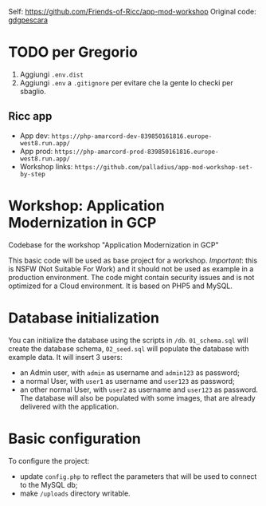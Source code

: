 Self: https://github.com/Friends-of-Ricc/app-mod-workshop
Original code: [gdgpescara](https://github.com/gdgpescara/app-mod-workshop)

# TODO per Gregorio

1. Aggiungi `.env.dist`
1. Aggiungi `.env` a `.gitignore` per evitare che la gente lo checki per sbaglio.


## Ricc app

* App dev: `https://php-amarcord-dev-839850161816.europe-west8.run.app/`
* App prod: `https://php-amarcord-prod-839850161816.europe-west8.run.app/`
* Workshop links: `https://github.com/palladius/app-mod-workshop-set-by-step`

# Workshop: Application Modernization in GCP

Codebase for the workshop "Application Modernization in GCP"

This basic code will be used as base project for a workshop. *Important*: this is NSFW (Not Suitable For Work) and it should not be used as example in a production environment. The code might contain security issues and is not optimized for a Cloud environment. It is based on PHP5 and MySQL.

# Database initialization

You can initialize the database using the scripts in `/db`. `01_schema.sql` will create the database schema, `02_seed.sql` will populate the database with example data. It will insert 3 users:
* an Admin user, with `admin` as username and `admin123` as password;
* a normal User, with `user1` as username and `user123` as password;
* an other normal User, with `user2` as username and `user123` as password.
The database will also be populated with some images, that are already delivered with the application.

# Basic configuration

To configure the project:

* update `config.php` to reflect the parameters that will be used to connect to the MySQL db;
* make `/uploads` directory writable.
